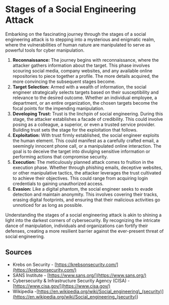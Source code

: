 # Stages of a Social Engineering Attack

Embarking on the fascinating journey through the stages of a social engineering attack is to stepping into a mysterious and enigmatic realm, where the vulnerabilities of human nature are manipulated to serve as powerful tools for cyber manipulation.

1. **Reconnaissance:**
   The journey begins with reconnaissance, where the attacker gathers information about the target. This phase involves scouring social media, company websites, and any available online repositories to piece together a profile. The more details acquired, the more convincing the subsequent stages become.
1. **Target Selection:**
   Armed with a wealth of information, the social engineer strategically selects targets based on their susceptibility and relevance to the desired outcome. Whether an individual employee, a department, or an entire organization, the chosen targets become the focal points for the impending manipulation.
1. **Developing Trust:**
   Trust is the linchpin of social engineering. During this stage, the attacker establishes a facade of credibility. This could involve posing as a colleague, a superior, or even a trusted service provider. Building trust sets the stage for the exploitation that follows.
1. **Exploitation:**
   With trust firmly established, the social engineer exploits the human element. This could manifest as a carefully crafted email, a seemingly innocent phone call, or a manipulated online interaction. The goal is to deceive the target into divulging sensitive information or performing actions that compromise security.
1. **Execution:**
   The meticulously planned attack comes to fruition in the execution phase. Whether through phishing emails, deceptive websites, or other manipulative tactics, the attacker leverages the trust cultivated to achieve their objectives. This could range from acquiring login credentials to gaining unauthorized access.
1. **Evasion:**
   Like a digital phantom, the social engineer seeks to evade detection and maintain anonymity. This involves covering their tracks, erasing digital footprints, and ensuring that their malicious activities go unnoticed for as long as possible.

Understanding the stages of a social engineering attack is akin to shining a light into the darkest corners of cybersecurity. By recognizing the intricate dance of manipulation, individuals and organizations can fortify their defenses, creating a more resilient barrier against the ever-present threat of social engineering.

## Sources

- Krebs on Security - [https://krebsonsecurity.com/](https://krebsonsecurity.com/)
- SANS Institute - [https://www.sans.org/](https://www.sans.org/)
- Cybersecurity & Infrastructure Security Agency (CISA) - [https://www.cisa.gov/](https://www.cisa.gov/)
- Wikipedia -[https://en.wikipedia.org/wiki/Social_engineering\_(security)](<https://en.wikipedia.org/wiki/Social_engineering_(security)>)
